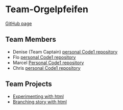 # Team-Orgelpfeifen
[GitHub page](https://denisealicia.github.io/Team-Orgelpfeifen/)

## Team Members

- Denise (Team Captain)
  [personal Code1 repository](https://github.com/DeniseAlicia/Code1)
- Flo
  [personal Code1 repository](https://github.com/Ive24/Code1)
- Marcel
  [Personal Code1 repository](https://github.com/MarcelHerbst/Code1/blob/main/Marcel)
- Chris
  [personal Code1 repository](https://github.com/Pumprlfl/Code1/)

## Team Projects

- [Experimenting with html](MiniProjects/KühlschrankMesse.html)
- [Branching story with html](BranchingStory/StoryIntro.html)
